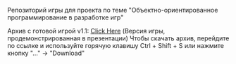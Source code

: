 Репозиторий игры для проекта по теме "Объектно-ориентированное программирование в разработке игр"

Архив с готовой игрой v1.1: [Click Here](https://github.com/tw1nky00/NineProject/blob/master/KitchenChaos_v1.1.rar) (Версия игры, продемонстрированная в презентации)
Чтобы скачать архив, перейдите по ссылке и используйте горячую клавишу Ctrl + Shift + S или нажмите кнопку "..." -> "Download"
